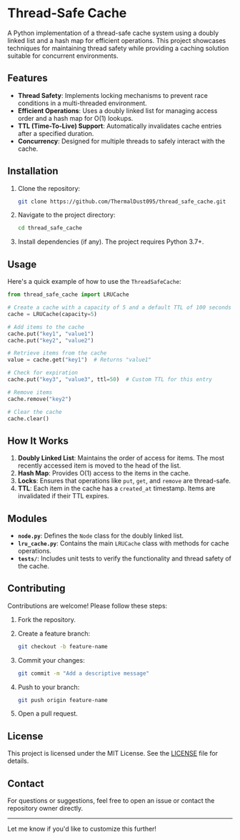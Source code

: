 # Thread-Safe Cache

A Python implementation of a thread-safe cache system using a doubly linked list and a hash map for efficient operations. This project showcases techniques for maintaining thread safety while providing a caching solution suitable for concurrent environments.

## Features

* **Thread Safety**: Implements locking mechanisms to prevent race conditions in a multi-threaded environment.
* **Efficient Operations**: Uses a doubly linked list for managing access order and a hash map for O(1) lookups.
* **TTL (Time-To-Live) Support**: Automatically invalidates cache entries after a specified duration.
* **Concurrency**: Designed for multiple threads to safely interact with the cache.

## Installation

1. Clone the repository:

   ```bash
   git clone https://github.com/ThermalDust095/thread_safe_cache.git
   ```
2. Navigate to the project directory:

   ```bash
   cd thread_safe_cache
   ```
3. Install dependencies (if any). The project requires Python 3.7+.

## Usage

Here's a quick example of how to use the `ThreadSafeCache`:

```python
from thread_safe_cache import LRUCache

# Create a cache with a capacity of 5 and a default TTL of 100 seconds
cache = LRUCache(capacity=5)

# Add items to the cache
cache.put("key1", "value1")
cache.put("key2", "value2")

# Retrieve items from the cache
value = cache.get("key1")  # Returns "value1"

# Check for expiration
cache.put("key3", "value3", ttl=50)  # Custom TTL for this entry

# Remove items
cache.remove("key2")

# Clear the cache
cache.clear()
```

## How It Works

1. **Doubly Linked List**: Maintains the order of access for items. The most recently accessed item is moved to the head of the list.
2. **Hash Map**: Provides O(1) access to the items in the cache.
3. **Locks**: Ensures that operations like `put`, `get`, and `remove` are thread-safe.
4. **TTL**: Each item in the cache has a `created_at` timestamp. Items are invalidated if their TTL expires.

## Modules

* **`node.py`**: Defines the `Node` class for the doubly linked list.
* **`lru_cache.py`**: Contains the main `LRUCache` class with methods for cache operations.
* **`tests/`**: Includes unit tests to verify the functionality and thread safety of the cache.

## Contributing

Contributions are welcome! Please follow these steps:

1. Fork the repository.
2. Create a feature branch:

   ```bash
   git checkout -b feature-name
   ```
3. Commit your changes:

   ```bash
   git commit -m "Add a descriptive message"
   ```
4. Push to your branch:

   ```bash
   git push origin feature-name
   ```
5. Open a pull request.

## License

This project is licensed under the MIT License. See the [LICENSE](LICENSE) file for details.

## Contact

For questions or suggestions, feel free to open an issue or contact the repository owner directly.

---

Let me know if you'd like to customize this further!
